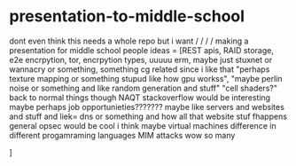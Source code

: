 # presentation-to-middle-school
dont even think this needs a whole repo but i want
/
/
/
/
making a presentation for middle school people
ideas = 
[REST apis,
RAID storage,
e2e encrpytion,
tor,
encrpytion types,
uuuuu erm,
maybe just stuxnet or wannacry or something,
something cg related since i like that
"perhaps texture mapping or something stupud like how gpu workss",
"maybe perlin noise or something and like random generation and stuff"
"cell shaders?"
back to normal things though
NAQT
stackoverflow would be interesting maybe
perhaps job opportunieties???????
maybe like servers and websites and stuff and liek= dns or something and how all that website stuf fhappens
general opsec would be cool i think
maybe virtual machines
difference in different progamraming languages
MIM attacks
wow so many

]
